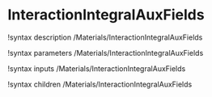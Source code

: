 <!-- MOOSE Documentation Stub: Remove this when content is added. -->

# InteractionIntegralAuxFields
!syntax description /Materials/InteractionIntegralAuxFields

!syntax parameters /Materials/InteractionIntegralAuxFields

!syntax inputs /Materials/InteractionIntegralAuxFields

!syntax children /Materials/InteractionIntegralAuxFields
